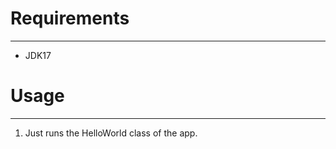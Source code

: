 # **Requirements**

---


- JDK17


# **Usage**


---


1. Just runs the HelloWorld class of the app.